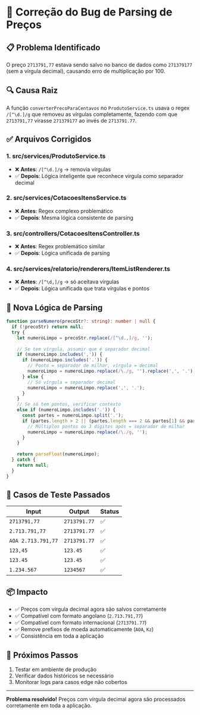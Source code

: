 # 🔧 Correção do Bug de Parsing de Preços

## 📋 Problema Identificado
O preço `2713791,77` estava sendo salvo no banco de dados como `271379177` (sem a vírgula decimal), causando erro de multiplicação por 100.

## 🔍 Causa Raiz
A função `converterPrecoParaCentavos` no `ProdutoService.ts` usava o regex `/[^\d.]/g` que removeu as vírgulas completamente, fazendo com que `2713791,77` virasse `271379177` ao invés de `2713791.77`.

## ✅ Arquivos Corrigidos

### 1. **src/services/ProdutoService.ts**
- ❌ **Antes**: `/[^\d.]/g` → removia vírgulas
- ✅ **Depois**: Lógica inteligente que reconhece vírgula como separador decimal

### 2. **src/services/CotacoesItensService.ts**
- ❌ **Antes**: Regex complexo problemático
- ✅ **Depois**: Mesma lógica consistente de parsing

### 3. **src/controllers/CotacoesItensController.ts**
- ❌ **Antes**: Regex problemático similar
- ✅ **Depois**: Lógica unificada de parsing

### 4. **src/services/relatorio/renderers/ItemListRenderer.ts**
- ❌ **Antes**: `/[^\d,]/g` → só aceitava vírgulas
- ✅ **Depois**: Lógica unificada que trata vírgulas e pontos

## 🧠 Nova Lógica de Parsing

```typescript
function parseNumero(precoStr?: string): number | null {
  if (!precoStr) return null;
  try {
    let numeroLimpo = precoStr.replace(/[^\d.,]/g, '');
    
    // Se tem vírgula, assumir que é separador decimal
    if (numeroLimpo.includes(',')) {
      if (numeroLimpo.includes('.')) {
        // Ponto = separador de milhar, vírgula = decimal
        numeroLimpo = numeroLimpo.replace(/\./g, '').replace(',', '.');
      } else {
        // Só vírgula = separador decimal
        numeroLimpo = numeroLimpo.replace(',', '.');
      }
    }
    // Se só tem pontos, verificar contexto
    else if (numeroLimpo.includes('.')) {
      const partes = numeroLimpo.split('.');
      if (partes.length > 2 || (partes.length === 2 && partes[1] && partes[1].length === 3)) {
        // Múltiplos pontos ou 3 dígitos após = separador de milhar
        numeroLimpo = numeroLimpo.replace(/\./g, '');
      }
    }
    
    return parseFloat(numeroLimpo);
  } catch {
    return null;
  }
}
```

## 🧪 Casos de Teste Passados

| Input | Output | Status |
|-------|--------|--------|
| `2713791,77` | `2713791.77` | ✅ |
| `2.713.791,77` | `2713791.77` | ✅ |
| `AOA 2.713.791,77` | `2713791.77` | ✅ |
| `123,45` | `123.45` | ✅ |
| `123.45` | `123.45` | ✅ |
| `1.234.567` | `1234567` | ✅ |

## 📦 Impacto
- ✅ Preços com vírgula decimal agora são salvos corretamente
- ✅ Compatível com formato angolano (`2.713.791,77`)
- ✅ Compatível com formato internacional (`2713791.77`)
- ✅ Remove prefixos de moeda automaticamente (`AOA`, `Kz`)
- ✅ Consistência em toda a aplicação

## 🚀 Próximos Passos
1. Testar em ambiente de produção
2. Verificar dados históricos se necessário
3. Monitorar logs para casos edge não cobertos

---
**Problema resolvido!** Preços com vírgula decimal agora são processados corretamente em toda a aplicação.
